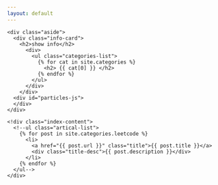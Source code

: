 ```yaml
---
layout: default
---
```



<body>
  <div class="index-wrapper">

    <div class="aside">
      <div class="info-card">
        <h2>show info</h2>
          <div>
            <ul class="categories-list">
              {% for cat in site.categories %}
                <h2> {{ cat[0] }} </h2>
              {% endfor %}
            </ul>
          </div>
        </div>
      <div id="particles-js">
      </div>
    </div>

    <!div class="index-content">
      <!--ul class="artical-list">
        {% for post in site.categories.leetcode %}
          <li>
            <a href="{{ post.url }}" class="title">{{ post.title }}</a>
            <div class="title-desc">{{ post.description }}</div>
          </li>
        {% endfor %}
      </ul-->
    </div>


  </div>
</body>
